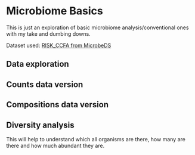 # Microbiome Basics

This is just an exploration of basic microbiome analysis/conventional ones with my take and dumbing downs.

Dataset used: [RISK_CCFA from MicrobeDS](https://github.com/twbattaglia/MicrobeDS?tab=readme-ov-file#risk_ccfa)

## Data exploration

## Counts data version

## Compositions data version

## Diversity analysis

This will help to understand which all organisms are there, how many are there and how much abundant they are.